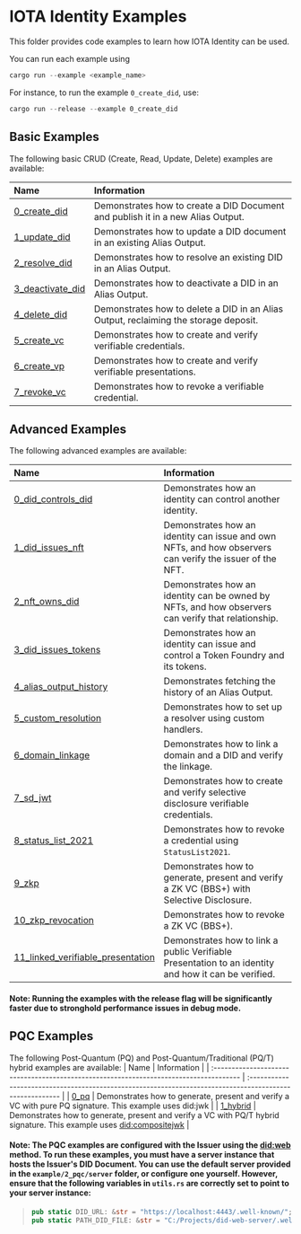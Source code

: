 # IOTA Identity Examples

This folder provides code examples to learn how IOTA Identity can be used.

You can run each example using

```rust
cargo run --example <example_name>
```

For instance, to run the example `0_create_did`, use:

```rust
cargo run --release --example 0_create_did
```

## Basic Examples

The following basic CRUD (Create, Read, Update, Delete) examples are available:

| Name                                              | Information                                                                          |
| :------------------------------------------------ | :----------------------------------------------------------------------------------- |
| [0_create_did](./0_basic/0_create_did.rs)         | Demonstrates how to create a DID Document and publish it in a new Alias Output.      |
| [1_update_did](./0_basic/1_update_did.rs)         | Demonstrates how to update a DID document in an existing Alias Output.               |
| [2_resolve_did](./0_basic/2_resolve_did.rs)       | Demonstrates how to resolve an existing DID in an Alias Output.                      |
| [3_deactivate_did](./0_basic/3_deactivate_did.rs) | Demonstrates how to deactivate a DID in an Alias Output.                             |
| [4_delete_did](./0_basic/4_delete_did.rs)         | Demonstrates how to delete a DID in an Alias Output, reclaiming the storage deposit. |
| [5_create_vc](./0_basic/5_create_vc.rs)           | Demonstrates how to create and verify verifiable credentials.                        |
| [6_create_vp](./0_basic/6_create_vp.rs)           | Demonstrates how to create and verify verifiable presentations.                      |
| [7_revoke_vc](./0_basic/7_revoke_vc.rs)           | Demonstrates how to revoke a verifiable credential.                                  |

## Advanced Examples

The following advanced examples are available:

| Name                                                                                   | Information                                                                                              |
| :------------------------------------------------------------------------------------- | :------------------------------------------------------------------------------------------------------- |
| [0_did_controls_did](./1_advanced/0_did_controls_did.rs)                               | Demonstrates how an identity can control another identity.                                               |
| [1_did_issues_nft](./1_advanced/1_did_issues_nft.rs)                                   | Demonstrates how an identity can issue and own NFTs, and how observers can verify the issuer of the NFT. |
| [2_nft_owns_did](./1_advanced/2_nft_owns_did.rs)                                       | Demonstrates how an identity can be owned by NFTs, and how observers can verify that relationship.       |
| [3_did_issues_tokens](./1_advanced/3_did_issues_tokens.rs)                             | Demonstrates how an identity can issue and control a Token Foundry and its tokens.                       |
| [4_alias_output_history](./1_advanced/4_alias_output_history.rs)                       | Demonstrates fetching the history of an Alias Output.                                                    |
| [5_custom_resolution](./1_advanced/5_custom_resolution.rs)                             | Demonstrates how to set up a resolver using custom handlers.                                             |
| [6_domain_linkage](./1_advanced/6_domain_linkage)                                      | Demonstrates how to link a domain and a DID and verify the linkage.                                      |
| [7_sd_jwt](./1_advanced/7_sd_jwt)                                                      | Demonstrates how to create and verify selective disclosure verifiable credentials.                       |
| [8_status_list_2021](./1_advanced/8_status_list_2021.rs)                               | Demonstrates how to revoke a credential using `StatusList2021`.                                          |
| [9_zkp](./1_advanced/9_zkp.rs)                                                         | Demonstrates how to generate, present and verify a ZK VC (BBS+) with Selective Disclosure.               |
| [10_zkp_revocation](./1_advanced/10_zkp_revocation.rs)                                 | Demonstrates how to revoke a ZK VC (BBS+).                                                               |
| [11_linked_verifiable_presentation](./1_advanced/11_linked_verifiable_presentation.rs) | Demonstrates how to link a public Verifiable Presentation to an identity and how it can be verified.     |

#### Note: Running the examples with the release flag will be significantly faster due to stronghold performance issues in debug mode.

## PQC Examples

The following Post-Quantum (PQ) and Post-Quantum/Traditional (PQ/T) hybrid examples are available:
| Name                                                                                   | Information                                                                                              |
| :------------------------------------------------------------------------------------- | :------------------------------------------------------------------------------------------------------- |
| [0_pq](./2_pqc/0_pq.rs)                                                                | Demonstrates how to generate, present and verify a VC with pure PQ signature. This example uses did:jwk  |
| [1_hybrid](./2_pqc/1_hybrid.rs)                                                        | Demonstrates how to generate, present and verify a VC with PQ/T hybrid signature. This example uses [did:compositejwk](https://github.com/Cybersecurity-LINKS/did-compositejwk/blob/main/spec.md) |
                                                                                                         
#### **Note**: The PQC examples are configured with the Issuer using the [did:web](https://w3c-ccg.github.io/did-method-web/) method. To run these examples, you must have a server instance that hosts the Issuer's DID Document. You can use the default server provided in the `example/2_pqc/server` folder, or configure one yourself. However, ensure that the following variables in `utils.rs` are correctly set to point to your server instance:
> ```rust
> pub static DID_URL: &str = "https://localhost:4443/.well-known/";
> pub static PATH_DID_FILE: &str = "C:/Projects/did-web-server/.well-known/";
> ```
